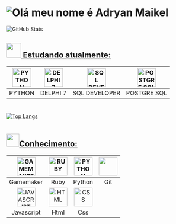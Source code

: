 <!-- AdryanMaikel    <img loading="lazy" height="190em" src="https://github-readme-stats.vercel.app/api/top-langs/?username=AdryanMaikel&layout=compact&langs_count=7&theme=dracula"/>-->

# <img  src="https://readme-typing-svg.demolab.com?font=Lora&weight=700&size=25&duration=1100&pause=2000&color=0071C5&width=435&lines=Ol%C3%A1+Meu+nome+%C3%A9+Adryan+Maikel!" alt="Olá meu nome é Adryan Maikel"/>

![GitHub Stats](https://github-readme-stats.vercel.app/api?username=AdryanMaikel&show_icons=true&theme=transparent)


<!--
**AdryanMaikel/AdryanMaikel** is a ✨ _special_ ✨ repository because its `README.md` (this file) appears on your GitHub profile.
Here are some ideas to get you started:

- 🔭 I’m currently working on ...
- 🌱 I’m currently learning ...
- 👯 I’m looking to collaborate on ...
- 🤔 I’m looking for help with ...
- 💬 Ask me about ...
- 📫 How to reach me: ...
- 😄 Pronouns: ...
- ⚡ Fun fact: ...
-->

## <a href=estudando style="color=#0071C5"> <img height=40 width=40 src=https://cultofthepartyparrot.com/parrots/hd/hackerparrot.gif/> Estudando atualmente: </a>

<div id=estudando>

| <img title="PYTHON" width="50" height="50" src="https://img.icons8.com/?size=80&id=lXPUSRCongH1&format=png"/> | <img title="DELPHI 7" width="50" height="50" src="https://images-wixmp-ed30a86b8c4ca887773594c2.wixmp.com/f/02f50532-2e3b-4734-a40b-21b752f59376/d441oe-aa17a99b-38dc-4939-943d-ccff6c9cdeb7.png?token=eyJ0eXAiOiJKV1QiLCJhbGciOiJIUzI1NiJ9.eyJzdWIiOiJ1cm46YXBwOjdlMGQxODg5ODIyNjQzNzNhNWYwZDQxNWVhMGQyNmUwIiwiaXNzIjoidXJuOmFwcDo3ZTBkMTg4OTgyMjY0MzczYTVmMGQ0MTVlYTBkMjZlMCIsIm9iaiI6W1t7InBhdGgiOiJcL2ZcLzAyZjUwNTMyLTJlM2ItNDczNC1hNDBiLTIxYjc1MmY1OTM3NlwvZDQ0MW9lLWFhMTdhOTliLTM4ZGMtNDkzOS05NDNkLWNjZmY2YzljZGViNy5wbmcifV1dLCJhdWQiOlsidXJuOnNlcnZpY2U6ZmlsZS5kb3dubG9hZCJdfQ.A4RJLiqIBYMEZoc4iVlb-5AHm0hUbFLgko0mZ8O8eHA"/> | <img title="SQL DEVELOPER" width="50" height="50" src="https://www.oracle.com/a/ocom/img/sql-dev3.svg"/> | <img title="POSTGRE SQL" width="50" height="50" src="https://upload.wikimedia.org/wikipedia/commons/thumb/2/29/Postgresql_elephant.svg/993px-Postgresql_elephant.svg.png"/> |
|:------:|:--------:|:-------------:|:-----------:|
|PYTHON|DELPHI 7|SQL DEVELOPER|POSTGRE SQL|

</div>


#

[![Top Langs](https://github-readme-stats.vercel.app/api/top-langs/?username=AdryanMaikel&layout=donut&theme=transparent&hide=yacc)](https://github.com/AdryanMaikel/github-readme-stats)

#

##  <a href=conhecimento style="color=#0071C5"> <img height=35 width=35 src=https://cultofthepartyparrot.com/guests/hd/vibepartycat.gif/>Conhecimento: </a> 


<div id=conhecimento>

|<img title="GAMEMAKER" width="50" height="50" src="GameMaker.ico"/>|<img title="RUBY" width="50" height="50" src="https://www.demorodavel.com/wp-content/uploads/2019/09/ruby-logo-300x263.png"/>|<img title="PYTHON" width="50" height="50" src="https://img.icons8.com/?size=80&id=lXPUSRCongH1&format=png"/>|<img loading="lazy" src="https://cdn.jsdelivr.net/gh/devicons/devicon/icons/git/git-original.svg" width="50" height="50"/>|
|:----:|:----:|:--:|:-:|
|Gamemaker|Ruby|Python|Git|
|<img title="JAVASCRIPT" width="50" height="50" src="https://upload.wikimedia.org/wikipedia/commons/thumb/6/6a/JavaScript-logo.png/600px-JavaScript-logo.png?20120221235433"/>|<img title="HTML" width="50" height="50" src="https://www.w3.org/html/logo/downloads/HTML5_Badge_512.png"/>|<img title="CSS" width="50" height="50" src="https://upload.wikimedia.org/wikipedia/commons/thumb/6/62/CSS3_logo.svg/512px-CSS3_logo.svg.png?20210705212817"/>|
|Javascript|Html|Css|

</div>



<div>
  
  <!-- ![Anurag's GitHub stats](https://github-readme-stats.vercel.app/api?username=AdryanMaikel&show_icons=true&theme=transparent) -->
  
</div>

